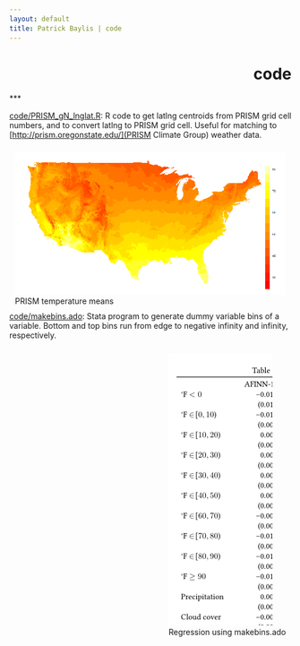 ```yaml
---
layout: default
title: Patrick Baylis | code
---
```

<h1 align="right">code</h1>
***

[code/PRISM_gN_lnglat.R](gridNum): R code to get latlng centroids from PRISM grid cell numbers, and to convert latlng to PRISM grid cell. Useful for matching to [http://prism.oregonstate.edu/](PRISM Climate Group) weather data.

<figure style="float:right; margin:10px 10px 10px 10px;">
<img src="images/tmean_gridavg.png" title="PRISM temperature means" class="shadow" />
  <figcaption>PRISM temperature means</figcaption>
</figure> 

[code/makebins.ado](makebins.ado): Stata program to generate dummy variable bins of a variable. Bottom and top bins run from edge to negative infinity and infinity, respectively.

<figure style="float:right; margin:10px 10px 10px 10px;">
<img src="images/makebins.png" title="Regression using makebins.ado" class="shadow" />
  <figcaption>Regression using makebins.ado</figcaption>
</figure> 